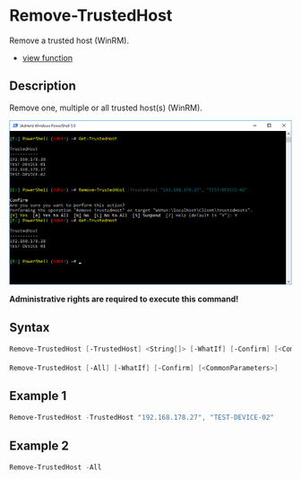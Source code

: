 # Remove-TrustedHost

Remove a trusted host (WinRM).

* [view function](https://github.com/BornToBeRoot/PowerShell/blob/master/Module/LazyAdmin/Functions/TrustedHost/Remove-TrustedHost.ps1)

## Description

Remove one, multiple or all trusted host(s) (WinRM).

![Screenshot](Images/Remove-TrustedHost.png?raw=true "Remove-TrustedHost")

**Administrative rights are required to execute this command!**

## Syntax

```powershell
Remove-TrustedHost [-TrustedHost] <String[]> [-WhatIf] [-Confirm] [<CommonParameters>]

Remove-TrustedHost [-All] [-WhatIf] [-Confirm] [<CommonParameters>]
```

## Example 1

```powershell
Remove-TrustedHost -TrustedHost "192.168.178.27", "TEST-DEVICE-02"
```

## Example 2

```powershell
Remove-TrustedHost -All
```